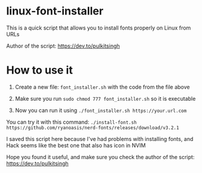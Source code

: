 # linux-font-installer
This is a quick script that allows you to install fonts properly on Linux from URLs

Author of the script: https://dev.to/pulkitsingh

# How to use it
1. Create a new file: `font_installer.sh` with the code from the file above

2. Make sure you run `sudo chmod 777 font_installer.sh` so it is executable

3. Now you can run it using `./font_installer.sh https://your.url.com`


You can try it with this command: `./install-font.sh https://github.com/ryanoasis/nerd-fonts/releases/download/v3.2.1`


I saved this script here because I've had problems with installing fonts, and Hack seems like the best one that also has icon in NVIM


Hope you found it useful, and make sure you check the author of the script: https://dev.to/pulkitsingh
